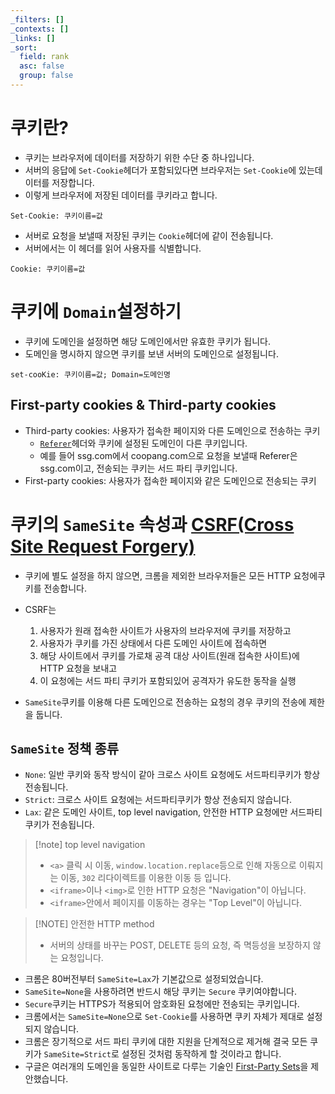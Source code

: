 ```yaml
---
_filters: []
_contexts: []
_links: []
_sort:
  field: rank
  asc: false
  group: false
---
```

# 쿠키란?
- 쿠키는 브라우저에 데이터를 저장하기 위한 수단 중 하나입니다.
- 서버의 응답에 `Set-Cookie`헤더가 포함되있다면 브라우저는 `Set-Cookie`에 있는데이터를 저장합니다.
- 이렇게 브라우저에 저장된 데이터를 쿠키라고 합니다.
```
Set-Cookie: 쿠키이름=값
```

- 서버로 요청을 보낼때 저장된 쿠키는 `Cookie`헤더에 같이 전송됩니다.
- 서버에서는 이 헤더를 읽어 사용자를 식별합니다.
```
Cookie: 쿠키이름=값
```
# 쿠키에 `Domain`설정하기
- 쿠키에 도메인을 설정하면 해당 도메인에서만 유효한 쿠키가 됩니다.
- 도메인을 명시하지 않으면 쿠키를 보낸 서버의 도메인으로 설정됩니다.
```
set-cooKie: 쿠키이름=값; Domain=도메인명
```
## First-party cookies & Third-party cookies
- Third-party cookies: 사용자가 접속한 페이지와 다른 도메인으로 전송하는 쿠키
	- [`Referer`](https://developer.mozilla.org/ko/docs/Web/HTTP/Headers/Referer)헤더와 쿠키에 설정된 도메인이 다른 쿠키입니다.
	- 예를 들어 ssg.com에서 coopang.com으로 요청을 보낼때 Referer은 ssg.com이고, 전송되는 쿠키는 서드 파티 쿠키입니다.
- First-party cookies: 사용자가 접속한 페이지와 같은 도메인으로 전송되는 쿠키
# 쿠키의 `SameSite` 속성과 [CSRF(Cross Site Request Forgery)](https://ko.wikipedia.org/wiki/%EC%82%AC%EC%9D%B4%ED%8A%B8_%EA%B0%84_%EC%9A%94%EC%B2%AD_%EC%9C%84%EC%A1%B0)
- 쿠키에 별도 설정을 하지 않으면, 크롬을 제외한 브라우저들은 모든 HTTP 요청에쿠키를 전송합니다.
- CSRF는 
	1. 사용자가 원래 접속한 사이트가 사용자의 브라우저에 쿠키를 저장하고 
	2. 사용자가 쿠키를 가진 상태에서 다른 도메인 사이트에 접속하면
	3. 해당 사이트에서 쿠키를 가로채 공격 대상 사이트(원래 접속한 사이트)에 HTTP 요청을 보내고
	4. 이 요청에는 서드 파티 쿠키가 포함되있어 공격자가 유도한 동작을 실행

- `SameSite`쿠키를 이용해 다른 도메인으로 전송하는 요청의 경우 쿠키의 전송에 제한을 둡니다.
## `SameSite` 정책 종류
- `None`: 일반 쿠키와 동작 방식이 같아 크로스 사이트 요청에도 서드파티쿠키가 항상 전송됩니다.
- `Strict`: 크로스 사이트 요청에는 서드파티쿠키가 항상 전송되지 않습니다.
- `Lax`: 같은 도메인 사이트, top level navigation, 안전한 HTTP 요청에만 서드파티쿠키가 전송됩니다.

> [!note] top level navigation
>- `<a>` 클릭 시 이동, `window.location.replace`등으로 인해 자동으로 이뤄지는 이동, `302` 리다이렉트를 이용한 이동 등 입니다. 
>- `<iframe>`이나 `<img>`로 인한 HTTP 요청은 "Navigation"이 아닙니다.
>- `<iframe>`안에서 페이지를 이동하는 경우는 "Top Level"이 아닙니다.

> [!NOTE] 안전한 HTTP method
> - 서버의 상태를 바꾸는 POST, DELETE 등의 요청, 즉 멱등성을 보장하지 않는 요청입니다.

- 크롬은 80버전부터 `SameSite=Lax`가 기본값으로 설정되었습니다.
- `SameSite=None`을 사용하려면 반드시 해당 쿠키는 `Secure` 쿠키여야합니다.
- `Secure`쿠키는 HTTPS가 적용되어 암호화된 요청에만 전송되는 쿠키입니다.
- 크롬에서는 `SameSite=None`으로 `Set-Cookie`를 사용하면 쿠키 자체가 제대로 설정되지 않습니다.
- 크롬은 장기적으로 서드 파티 쿠키에 대한 지원을 단계적으로 제거해 결국 모든 쿠키가 `SameSite=Strict`로 설정된 것처럼 동작하게 할 것이라고 합니다.
- 구글은 여러개의 도메인을 동일한 사이트로 다루는 기술인 [First-Party Sets](https://github.com/privacycg/first-party-sets)을 제안했습니다.